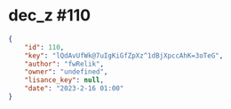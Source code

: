
# dec_z #110
                
```JSON
{
    "id": 110,
    "key": "lQdAvUfWk@7uIgKiGfZpXz^1dBjXpccAhK=3oTeG",
    "author": "fwRelik",
    "owner": "undefined",
    "lisance_key": null,
    "date": "2023-2-16 01:00"
}
```
    